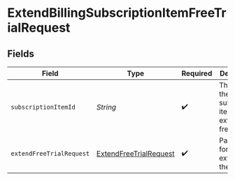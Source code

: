 # ExtendBillingSubscriptionItemFreeTrialRequest


## Fields

| Field                                                                       | Type                                                                        | Required                                                                    | Description                                                                 |
| --------------------------------------------------------------------------- | --------------------------------------------------------------------------- | --------------------------------------------------------------------------- | --------------------------------------------------------------------------- |
| `subscriptionItemId`                                                        | *String*                                                                    | :heavy_check_mark:                                                          | The ID of the subscription item to extend the free trial for                |
| `extendFreeTrialRequest`                                                    | [ExtendFreeTrialRequest](../../models/components/ExtendFreeTrialRequest.md) | :heavy_check_mark:                                                          | Parameters for extending the free trial                                     |